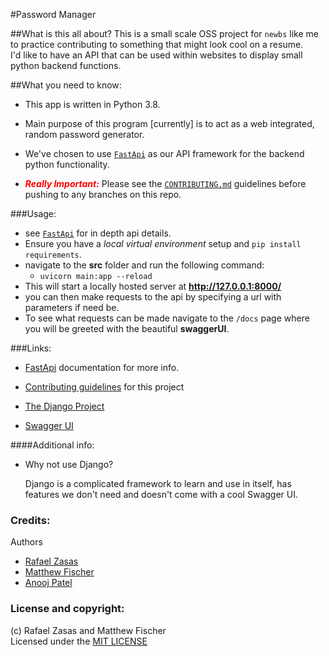 #Password Manager

##What is this all about?
This is a small scale OSS project for `newbs` like me to practice
contributing to something that might look cool on a resume.<br>
I'd like to have an API that can be used within websites 
to display small python backend functions.


##What you need to know:
- This app is written in Python 3.8. 
- Main purpose of this program \[currently\] is to act as a
 web integrated, random password generator.
 
- We've chosen to use [`FastApi`](https://fastapi.tiangolo.com/) as our API framework
  for the backend python functionality.

- ***<span style="color:red; ">Really Important:</span>***
Please see the [`CONTRIBUTING.md`](docs/CONTRIBUTING.md)
guidelines before pushing to any branches on this repo.

###Usage:
- see [`FastApi`](https://fastapi.tiangolo.com/) for in depth 
api details.
- Ensure you have a *local virtual environment* setup and 
`pip install requirements`.
- navigate to the **src** folder and run the following command:
    - `uvicorn main:app --reload`
- This will start a locally hosted server at **http://127.0.0.1:8000/**
- you can then make requests to the api by specifying a url with 
parameters if need be.
- To see what requests can be made navigate to the `/docs` page
where you will be greeted with the beautiful **swaggerUI**.


###Links:

- [FastApi](https://fastapi.tiangolo.com/) documentation for more info.

- [Contributing guidelines](docs/CONTRIBUTING.md) for this project
- [The Django Project](https://www.djangoproject.com/) 
- [Swagger UI](https://github.com/swagger-api/swagger-ui)


####Additional info:
- Why not use Django?
    <p>Django is a complicated framework to learn 
    and use in itself, has features
     we don't need and doesn't come 
     with a cool Swagger UI.</p>

### Credits:

Authors
- [Rafael Zasas](https://github.com/RafaelZasas)
- [Matthew Fischer](https://github.com/mattfisc)
- [Anooj Patel](https://github.com/Gravuun)

### License and copyright:
(c) Rafael Zasas and Matthew Fischer <br>
Licensed under the [MIT LICENSE](/LICENSE)